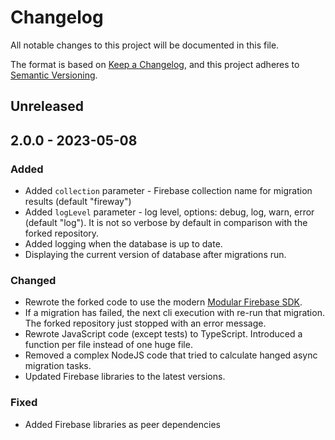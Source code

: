 # Changelog

All notable changes to this project will be documented in this file.

The format is based on [Keep a Changelog](https://keepachangelog.com/en/1.0.0/),
and this project adheres to [Semantic Versioning](https://semver.org/spec/v2.0.0.html).

## Unreleased

## 2.0.0 - 2023-05-08
### Added
- Added `collection` parameter - Firebase collection name for migration results (default "fireway")
- Added `logLevel` parameter - log level, options: debug, log, warn, error (default "log"). It is not so verbose by default in comparison with the forked repository.
- Added logging when the database is up to date.
- Displaying the current version of database after migrations run.

### Changed
- Rewrote the forked code to use the modern [Modular Firebase SDK](https://firebase.google.com/docs/web/modular-upgrade).
- If a migration has failed, the next cli execution with re-run that migration. The forked repository just stopped with an error message.
- Rewrote JavaScript code (except tests) to TypeScript. Introduced a function per file instead of one huge file.
- Removed a complex NodeJS code that tried to calculate hanged async migration tasks.
- Updated Firebase libraries to the latest versions.

### Fixed
- Added Firebase libraries as peer dependencies
